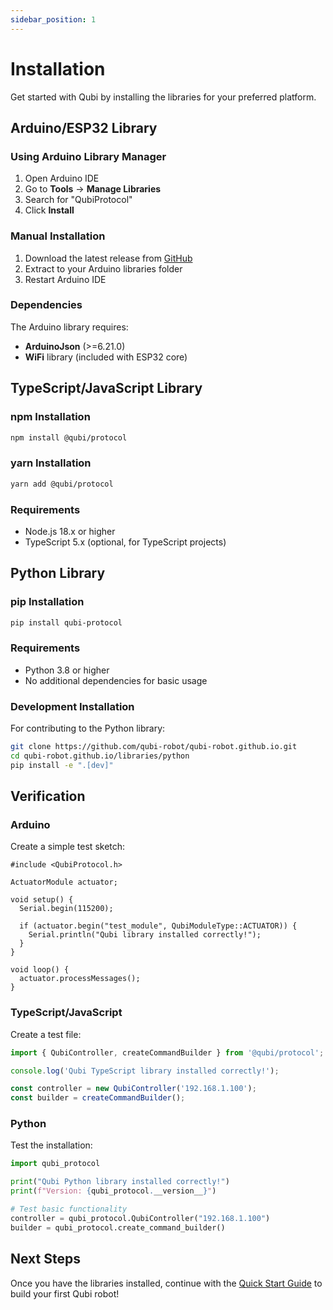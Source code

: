 ```yaml
---
sidebar_position: 1
---
```


# Installation

Get started with Qubi by installing the libraries for your preferred platform.

## Arduino/ESP32 Library

### Using Arduino Library Manager

1. Open Arduino IDE
2. Go to **Tools** → **Manage Libraries**
3. Search for "QubiProtocol"
4. Click **Install**

### Manual Installation

1. Download the latest release from [GitHub](https://github.com/qubi-robot/qubi-robot.github.io/releases)
2. Extract to your Arduino libraries folder
3. Restart Arduino IDE

### Dependencies

The Arduino library requires:
- **ArduinoJson** (>=6.21.0)
- **WiFi** library (included with ESP32 core)

## TypeScript/JavaScript Library

### npm Installation

```bash
npm install @qubi/protocol
```

### yarn Installation

```bash
yarn add @qubi/protocol
```

### Requirements

- Node.js 18.x or higher
- TypeScript 5.x (optional, for TypeScript projects)

## Python Library

### pip Installation

```bash
pip install qubi-protocol
```

### Requirements

- Python 3.8 or higher
- No additional dependencies for basic usage

### Development Installation

For contributing to the Python library:

```bash
git clone https://github.com/qubi-robot/qubi-robot.github.io.git
cd qubi-robot.github.io/libraries/python
pip install -e ".[dev]"
```

## Verification

### Arduino

Create a simple test sketch:

```arduino
#include <QubiProtocol.h>

ActuatorModule actuator;

void setup() {
  Serial.begin(115200);
  
  if (actuator.begin("test_module", QubiModuleType::ACTUATOR)) {
    Serial.println("Qubi library installed correctly!");
  }
}

void loop() {
  actuator.processMessages();
}
```

### TypeScript/JavaScript

Create a test file:

```typescript
import { QubiController, createCommandBuilder } from '@qubi/protocol';

console.log('Qubi TypeScript library installed correctly!');

const controller = new QubiController('192.168.1.100');
const builder = createCommandBuilder();
```

### Python

Test the installation:

```python
import qubi_protocol

print("Qubi Python library installed correctly!")
print(f"Version: {qubi_protocol.__version__}")

# Test basic functionality
controller = qubi_protocol.QubiController("192.168.1.100")
builder = qubi_protocol.create_command_builder()
```

## Next Steps

Once you have the libraries installed, continue with the [Quick Start Guide](./quick-start.md) to build your first Qubi robot!